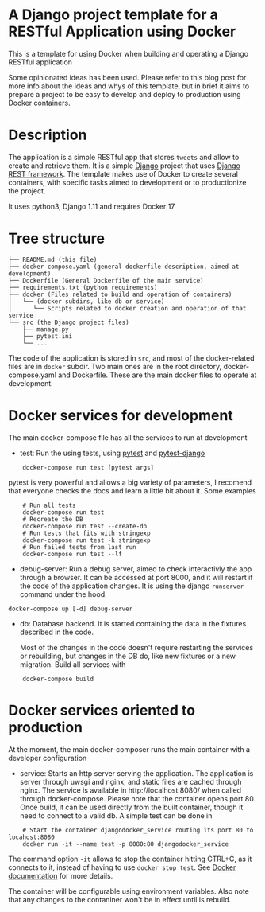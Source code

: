 A Django project template for a RESTful Application using Docker
===

This is a template for using Docker when building and operating a Django RESTful application

Some opinionated ideas has been used. Please refer to this blog post for more info about the
ideas and whys of this template, but in brief it aims to prepare a project to be easy to
develop and deploy to production using Docker containers.


Description
=======

The application is a simple RESTful app that stores `tweets` and allow to create and retrieve them.
It is a simple [Django](https://www.djangoproject.com/) project that uses [Django REST framework](http://www.django-rest-framework.org/). The template makes use of Docker to create several containers, with
specific tasks aimed to development or to productionize the project.

It uses python3, Django 1.11 and requires Docker 17


Tree structure
========

```
├── README.md (this file)
├── docker-compose.yaml (general dockerfile description, aimed at development)
├── Dockerfile (General Dockerfile of the main service)
├── requirements.txt (python requirements)
├── docker (Files related to build and operation of containers)
│   └── (docker subdirs, like db or service)
│      └── Scripts related to docker creation and operation of that service
└── src (the Django project files)
    ├── manage.py
    ├── pytest.ini
    └── ...
```

The code of the application is stored in `src`, and most of the docker-related files are in `docker`
subdir. Two main ones are in the root directory, docker-compose.yaml and Dockerfile. These
are the main docker files to operate at development.

Docker services for development
=========

The main docker-compose file has all the services to run at development

- test: Run the using tests, using [pytest](https://docs.pytest.org) and [pytest-django](https://pytest-django.readthedocs.io/)

```
    docker-compose run test [pytest args]
```
  pytest is very powerful and allows a big variety of parameters, I recomend that everyone checks the docs and
learn a little bit about it. Some examples

```
    # Run all tests
    docker-compose run test
    # Recreate the DB
    docker-compose run test --create-db
    # Run tests that fits with stringexp
    docker-compose run test -k stringexp
    # Run failed tests from last run
    docker-compose run test --lf
``` 


- debug-server: Run a debug server, aimed to check interactivly the app through a browser. It
                    can be accessed at port 8000, and it will restart if the code of the application changes. It is using the django `runserver` command under the hood.
```
docker-compose up [-d] debug-server
```
- db: Database backend. It is started containing the data in the fixtures described in the code.


  Most of the changes in the code doesn't require restarting the services or rebuilding, but changes
in the DB do, like new fixtures or a new migration. Build all services with

```
    docker-compose build
```

Docker services oriented to production
=========

At the moment, the main docker-composer runs the main container with a developer configuration

- service: Starts an http server serving the application. The application is server through
           uwsgi and nginx, and static files are cached through nginx.
           The service is available in http://localhost:8080/ when called through docker-compose.
           Please note that the container opens port 80.
  Once build, it can be used directly from the built container, though it need to connect to a valid db. A simple test can be done in

```
    # Start the container djangodocker_service routing its port 80 to locahost:8080
    docker run -it --name test -p 8080:80 djangodocker_service
```
  The command option `-it` allows to stop the container hitting CTRL+C, as it connects to it, instead of having to use `docker stop test`. See [Docker documentation](https://docs.docker.com/engine/reference/commandline/run/#examples) for more details.

  The container will be configurable using environment variables.
  Also note that any changes to the contaniner won't be in effect until is rebuild.
